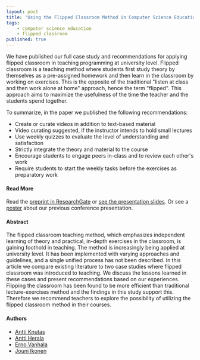 ```yaml
---
layout: post
title: 'Using the Flipped Classroom Method in Computer Science Education, pt. 2'
tags:
    - computer science education
    - flipped classroom
published: true
---
```


We have published our full case study and recommendations for applying flipped classroom in teaching programming at university level. Flipped classroom is a teaching method where students first study theory by themselves as a pre-assigned homework and then learn in the classroom by working on exercises. This is the opposite of the traditional "listen at class and then work alone at home" approach, hence the term "flipped". This approach aims to maximize the usefulness of the time the teacher and the students spend together.

To summarize, in the paper we published the following recommendations:
* Create or curate videos in addition to text-based material
* Video curating suggested, if the instructor intends to hold small lectures
* Use weekly quizzes to evaluate the level of understanding and satisfaction
* Strictly integrate the theory and material to the course
* Encourage students to engage peers in-class and to review each other's work 
* Require students to start the weekly tasks before the exercises as preparatory work

#### Read More
Read the [preprint in ResearchGate](https://www.researchgate.net/publication/304900887_The_Flipped_Classroom_Method_Lessons_Learned_from_Flipping_Two_Programming_Courses) or [see the presentation slides](https://www.icloud.com/keynote/0-ohKEGYlEkRXSWc9Uonv2Iuw#Flipped_Classroom_CST2016). Or see a [poster](/assets/PDFs/2016-06-02-flipped-pt-1-poster.pdf) about our previous conference presentation.

#### Abstract
The flipped classroom teaching method, which emphasizes independent learning of theory and practical, in-depth exercises in the classroom, is gaining foothold in teaching. The method is increasingly being applied at university level. It has been implemented with varying approaches and guidelines, and a single unified process has not been described. In this article we compare existing literature to two case studies where flipped classroom was introduced to teaching. We discuss the lessons learned in these cases and present recommendations based on our experiences. Flipping the classroom has been found to be more efficient than traditional lecture-exercises method and the findings in this study support this. Therefore we recommend teachers to explore the possibility of utilizing the flipped classroom method in their courses.

#### Authors
* [Antti Knutas](https://twitter.com/aknutas)
* [Antti Herala](https://twitter.com/anttiherala)
* [Erno Vanhala](https://twitter.com/ernovanhala)
* [Jouni Ikonen](https://twitter.com/jouni_ikonen)